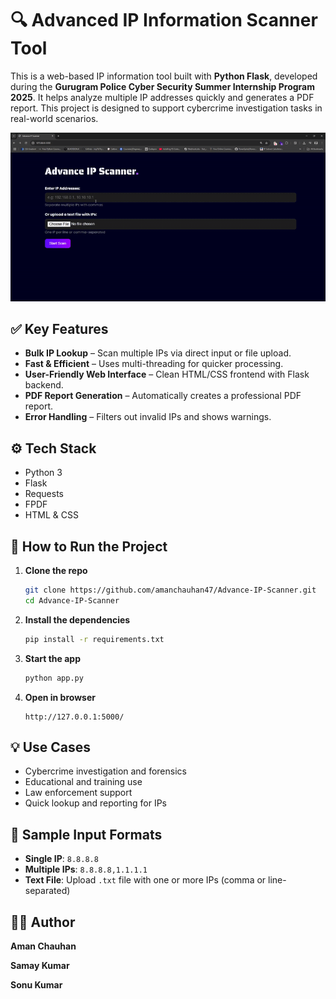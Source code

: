 
# 🔍 Advanced IP Information Scanner Tool

This is a web-based IP information tool built with **Python Flask**, developed during the **Gurugram Police Cyber Security Summer Internship Program 2025**. It helps analyze multiple IP addresses quickly and generates a PDF report. This project is designed to support cybercrime investigation tasks in real-world scenarios.

![Demo Video](poc.gif)

## ✅ Key Features

- **Bulk IP Lookup** – Scan multiple IPs via direct input or file upload.
- **Fast & Efficient** – Uses multi-threading for quicker processing.
- **User-Friendly Web Interface** – Clean HTML/CSS frontend with Flask backend.
- **PDF Report Generation** – Automatically creates a professional PDF report.
- **Error Handling** – Filters out invalid IPs and shows warnings.

## ⚙️ Tech Stack

- Python 3  
- Flask  
- Requests  
- FPDF  
- HTML & CSS

## 🚀 How to Run the Project

1. **Clone the repo**
   ```bash
   git clone https://github.com/amanchauhan47/Advance-IP-Scanner.git
   cd Advance-IP-Scanner
   ```

2. **Install the dependencies**
   ```bash
   pip install -r requirements.txt
   ```

3. **Start the app**
   ```bash
   python app.py
   ```

4. **Open in browser**
   ```
   http://127.0.0.1:5000/
   ```

## 💡 Use Cases

- Cybercrime investigation and forensics  
- Educational and training use  
- Law enforcement support  
- Quick lookup and reporting for IPs

## 📌 Sample Input Formats

- **Single IP**: `8.8.8.8`
- **Multiple IPs**: `8.8.8.8,1.1.1.1`
- **Text File**: Upload `.txt` file with one or more IPs (comma or line-separated)

## 👨‍💻 Author

**Aman Chauhan**

**Samay Kumar**

**Sonu Kumar**

